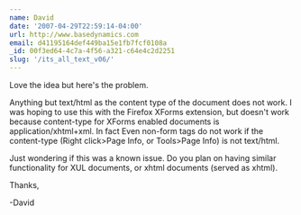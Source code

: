 ```yaml
---
name: David
date: '2007-04-29T22:59:14-04:00'
url: http://www.basedynamics.com
email: d41195164def449ba15e1fb7fcf0108a
_id: 00f3ed64-4c7a-4f56-a321-c64e4c2d2251
slug: '/its_all_text_v06/'
---
```


Love the idea but here's the problem.

Anything but text/html as the content type of the document does not work. I
was hoping to use this with the Firefox XForms extension, but doesn't work
because content-type for XForms enabled documents is application/xhtml+xml. In
fact Even non-form tags do not work if the content-type (Right click&gt;Page
Info, or Tools&gt;Page Info) is not text/html.

Just wondering if this was a known issue. Do you plan on having similar
functionality for XUL documents, or xhtml documents (served as xhtml).

Thanks,

-David
